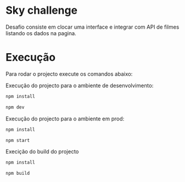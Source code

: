 # Sky challenge

Desafio consiste em clocar uma interface e integrar com API de filmes listando os dados na pagina.

# Execução

Para rodar o projecto execute os comandos abaixo:

Execução do projecto para o ambiente de desenvolvimento:

```bash
npm install

npm dev
```

Execução do projecto para o ambiente em prod:

```bash
npm install

npm start
```

Execição do build do projecto

```bash
npm install

npm build
```